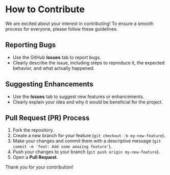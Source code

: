 # How to Contribute

We are excited about your interest in contributing! To ensure a smooth process for everyone, please follow these guidelines.

## Reporting Bugs

-   Use the GitHub **Issues** tab to report bugs.
-   Clearly describe the issue, including steps to reproduce it, the expected behavior, and what actually happened.

## Suggesting Enhancements

-   Use the **Issues** tab to suggest new features or enhancements.
-   Clearly explain your idea and why it would be beneficial for the project.

## Pull Request (PR) Process

1.  Fork the repository.
2.  Create a new branch for your feature (`git checkout -b my-new-feature`).
3.  Make your changes and commit them with a descriptive message (`git commit -m 'feat: Add some amazing feature'`).
4.  Push your changes to your branch (`git push origin my-new-feature`).
5.  Open a **Pull Request**.

Thank you for your contribution!